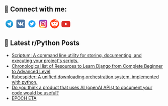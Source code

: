 ## 🔎 Connect with me:
[<img src="https://github.com/bullbesh/bullbesh/blob/main/images/Telegram.png" width="32" height="32" />](https://t.me/bullbesh)
[<img src="https://github.com/bullbesh/bullbesh/blob/main/images/VK.png" width="32" height="32" />](https://vk.com/bullbesh)
[<img src="https://github.com/bullbesh/bullbesh/blob/main/images/Twitter.png" width="32" height="32" />](https://twitter.com/bullbesh1)
[<img src="https://github.com/bullbesh/bullbesh/blob/main/images/Instagram.png" width="32" height="32" />](https://www.instagram.com/bullbesh)
[<img src="https://github.com/bullbesh/bullbesh/blob/main/images/Reddit.png" width="32" height="32" />](https://www.reddit.com/user/bullbesh)
[<img src="https://github.com/bullbesh/bullbesh/blob/main/images/YouTube.png" width="32" height="32" />](https://www.youtube.com/channel/UCtfjRs6uzgq5mfm8S06WTcg)

## 📕 Latest r/Python Posts
<!-- BLOG-POST-LIST:START -->
- [Scriptum: A command line utility for storing, documenting, and executing your project&#39;s scripts.](https://www.reddit.com/r/Python/comments/109qxzw/scriptum_a_command_line_utility_for_storing/)
- [Chronological list of Resources to Learn Django from Complete Beginner to Advanced Level](https://www.reddit.com/r/Python/comments/109px3s/chronological_list_of_resources_to_learn_django/)
- [Kubespider: A unified downloading orchestration system, implemented with python.](https://www.reddit.com/r/Python/comments/109pwcj/kubespider_a_unified_downloading_orchestration/)
- [Do you think a product that uses AI &lpar;openAI APIs&rpar; to document your code would be useful?](https://www.reddit.com/r/Python/comments/109owrp/do_you_think_a_product_that_uses_ai_openai_apis/)
- [EPOCH ETA](https://www.reddit.com/r/Python/comments/109owge/epoch_eta/)
<!-- BLOG-POST-LIST:END -->
